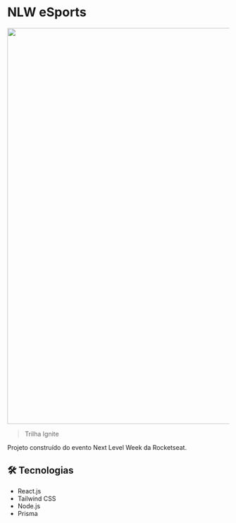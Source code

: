 
# NLW eSports

<p align="center">
    <img width="900" src="./github/preview.png">
</p>

> Trilha Ignite

Projeto construído do evento Next Level Week da Rocketseat.

## 🛠 Tecnologias

- React.js
- Tailwind CSS
- Node.js
- Prisma

